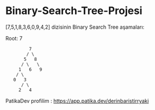 # Binary-Search-Tree-Projesi

[7,5,1,8,3,6,0,9,4,2] dizisinin Binary Search Tree aşamaları:

Root: 7

             7
            / \
           5   8
          / \   \
         1   6   9
        / \
       0   3
          / \
         2   4
    
PatikaDev profilim : https://app.patika.dev/derinbaristirryaki
